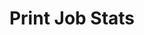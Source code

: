 ---
tag: m0078
codes:
- M78
title: Print Job Stats
long: 
notes: 
parameters: 
example: 
examples: 
---